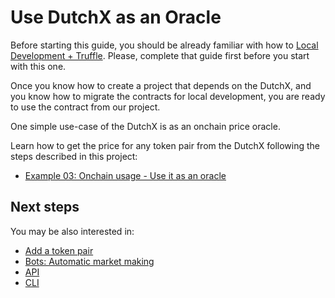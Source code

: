 # Use DutchX as an Oracle
Before starting this guide, you should be already familiar with how to
[Local Development + Truffle](./dev-truffle.html). Please, complete 
that guide first before you start with this one.

Once you know how to create a project that depends on the DutchX, and you know
how to migrate the contracts for local development, you are ready to use the 
contract from our project.

One simple use-case of the DutchX is as an onchain price oracle. 

Learn how to get the price for any token pair from the DutchX following the 
steps described in this project:
* [Example 03: Onchain usage - Use it as an oracle](https://github.com/gnosis/dx-examples-dev/tree/master/03_onchain-usage-oracle)

## Next steps
You may be also interested in:
* [Add a token pair](./add-token-pair.html)
* [Bots: Automatic market making](./bots-market-making.html)
* [API](./api.html)
* [CLI](./cli.html)
